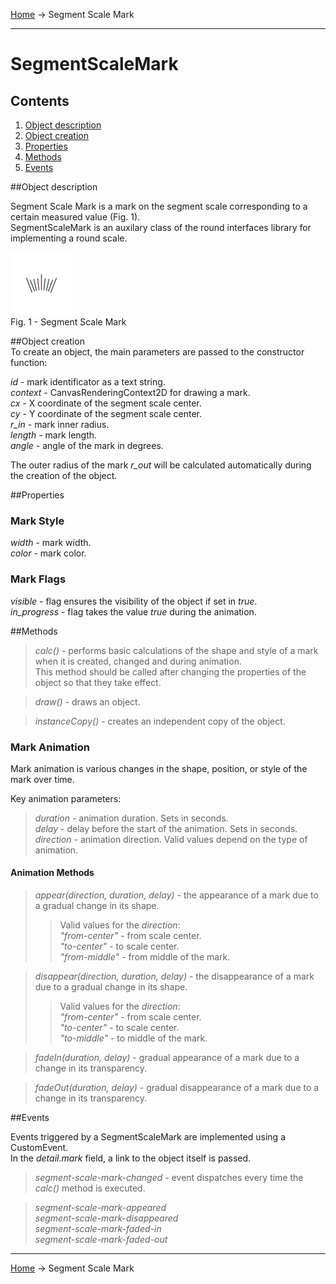 <a href="../readme.html">Home</a> → Segment Scale Mark

***

# SegmentScaleMark

## Contents
1. [Object description](#description)  
2. [Object creation](#constructor)  
3. [Properties](#properties)  
4. [Methods](#methods)  
5. [Events](#events)  

##<a id="description"></a>Object description

Segment Scale Mark is a mark on the segment scale corresponding to a certain measured value (Fig. 1).  
SegmentScaleMark is an auxilary class of the round interfaces library for implementing a round scale.  

![SegmentScaleMark](../docs/images/segment_scale_mark.png)  
Fig. 1 - Segment Scale Mark

##<a id="constructor"></a>Object creation  
To create an object, the main parameters are passed to the constructor function:   
>
*id* - mark identificator as a text string.  
*context* - CanvasRenderingContext2D for drawing a mark.  
*cx* - X coordinate of the segment scale center.  
*cy* - Y coordinate of the segment scale center.  
*r_in* - mark inner radius.  
*length* - mark length.  
*angle* - angle of the mark in degrees.  

The outer radius of the mark *r_out* will be calculated automatically during the creation of the object.  

##<a id="properties"></a>Properties

### Mark Style  
>
*width* - mark width.  
*color* - mark color.  

### Mark Flags  
>
*visible* - flag ensures the visibility of the object if set in *true*.  
*in_progress* - flag takes the value *true* during the animation.  

##<a id="methods"></a>Methods

> *calc()* - performs basic calculations of the shape and style of a mark when it is created, changed and during animation.  
This method should be called after changing the properties of the object so that they take effect.  

> *draw()* - draws an object.  

> *instanceCopy()* - creates an independent copy of the object.

### Mark Animation

Mark animation is various changes in the shape, position, or style of the mark over time.  

Key animation parameters:  
> *duration* - animation duration. Sets in seconds.  
> *delay* - delay before the start of the animation. Sets in seconds.  
> *direction* - animation direction. Valid values ​​depend on the type of animation.  

#### Animation Methods

> *appear(direction, duration, delay)* - the appearance of a mark due to a gradual change in its shape.  
>> Valid values ​​for the *direction*:  
>> _"from-center"_ - from scale center.  
>> _"to-center"_ - to scale center.  
>> _"from-middle"_ - from middle of the mark.  

> *disappear(direction, duration, delay)* - the disappearance of a mark due to a gradual change in its shape.  
>> Valid values ​​for the *direction*:  
>> _"from-center"_ - from scale center.  
>> _"to-center"_ - to scale center.  
>> _"to-middle"_ - to middle of the mark.  

> *fadeIn(duration, delay)* - gradual appearance of a mark due to a change in its transparency.  

> *fadeOut(duration, delay)* - gradual disappearance of a mark due to a change in its transparency.  

##<a id="events"></a>Events

Events triggered by a SegmentScaleMark are implemented using a CustomEvent.  
In the *detail.mark* field, a link to the object itself is passed.  

> *segment-scale-mark-changed* - event dispatches every time the *calc()* method is executed.  

> *segment-scale-mark-appeared*  
> *segment-scale-mark-disappeared*  
> *segment-scale-mark-faded-in*  
> *segment-scale-mark-faded-out*  

***

<a href="../readme.html">Home</a> → Segment Scale Mark  